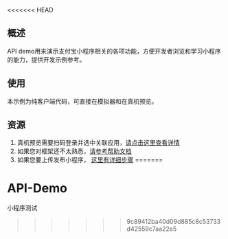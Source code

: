 <<<<<<< HEAD
## 概述
API demo用来演示支付宝小程序相关的各项功能，方便开发者浏览和学习小程序的能力，提供开发示例参考。

## 使用
本示例为纯客户端代码，可直接在模拟器和在真机预览。

## 资源
1. 真机预览需要扫码登录并选中关联应用，[请点击这里查看详情](https://docs.alipay.com/mini/ide/overview) 
2. 如果您对框架还不太熟悉，[请参考帮助文档](https://docs.alipay.com/mini/framework/overview)
3. 如果您要上传发布小程序， [这里有详细步骤](https://docs.alipay.com/mini/developer/getting-started)
=======
# API-Demo
小程序测试
>>>>>>> 9c89412ba40d09d885c8c53733d42559c7aa22e5
